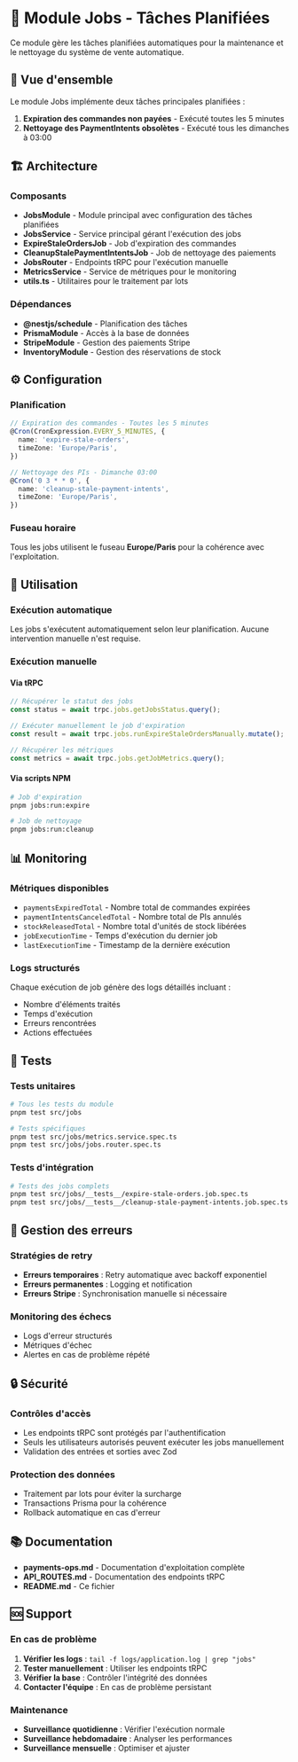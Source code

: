 # 🔄 Module Jobs - Tâches Planifiées

Ce module gère les tâches planifiées automatiques pour la maintenance et le nettoyage du système de vente automatique.

## 🎯 Vue d'ensemble

Le module Jobs implémente deux tâches principales planifiées :

1. **Expiration des commandes non payées** - Exécuté toutes les 5 minutes
2. **Nettoyage des PaymentIntents obsolètes** - Exécuté tous les dimanches à 03:00

## 🏗️ Architecture

### Composants

- **JobsModule** - Module principal avec configuration des tâches planifiées
- **JobsService** - Service principal gérant l'exécution des jobs
- **ExpireStaleOrdersJob** - Job d'expiration des commandes
- **CleanupStalePaymentIntentsJob** - Job de nettoyage des paiements
- **JobsRouter** - Endpoints tRPC pour l'exécution manuelle
- **MetricsService** - Service de métriques pour le monitoring
- **utils.ts** - Utilitaires pour le traitement par lots

### Dépendances

- **@nestjs/schedule** - Planification des tâches
- **PrismaModule** - Accès à la base de données
- **StripeModule** - Gestion des paiements Stripe
- **InventoryModule** - Gestion des réservations de stock

## ⚙️ Configuration

### Planification

```typescript
// Expiration des commandes - Toutes les 5 minutes
@Cron(CronExpression.EVERY_5_MINUTES, {
  name: 'expire-stale-orders',
  timeZone: 'Europe/Paris',
})

// Nettoyage des PIs - Dimanche 03:00
@Cron('0 3 * * 0', {
  name: 'cleanup-stale-payment-intents',
  timeZone: 'Europe/Paris',
})
```

### Fuseau horaire

Tous les jobs utilisent le fuseau **Europe/Paris** pour la cohérence avec l'exploitation.

## 🔧 Utilisation

### Exécution automatique

Les jobs s'exécutent automatiquement selon leur planification. Aucune intervention manuelle n'est requise.

### Exécution manuelle

#### Via tRPC

```typescript
// Récupérer le statut des jobs
const status = await trpc.jobs.getJobsStatus.query();

// Exécuter manuellement le job d'expiration
const result = await trpc.jobs.runExpireStaleOrdersManually.mutate();

// Récupérer les métriques
const metrics = await trpc.jobs.getJobMetrics.query();
```

#### Via scripts NPM

```bash
# Job d'expiration
pnpm jobs:run:expire

# Job de nettoyage
pnpm jobs:run:cleanup
```

## 📊 Monitoring

### Métriques disponibles

- `paymentsExpiredTotal` - Nombre total de commandes expirées
- `paymentIntentsCanceledTotal` - Nombre total de PIs annulés
- `stockReleasedTotal` - Nombre total d'unités de stock libérées
- `jobExecutionTime` - Temps d'exécution du dernier job
- `lastExecutionTime` - Timestamp de la dernière exécution

### Logs structurés

Chaque exécution de job génère des logs détaillés incluant :
- Nombre d'éléments traités
- Temps d'exécution
- Erreurs rencontrées
- Actions effectuées

## 🧪 Tests

### Tests unitaires

```bash
# Tous les tests du module
pnpm test src/jobs

# Tests spécifiques
pnpm test src/jobs/metrics.service.spec.ts
pnpm test src/jobs/jobs.router.spec.ts
```

### Tests d'intégration

```bash
# Tests des jobs complets
pnpm test src/jobs/__tests__/expire-stale-orders.job.spec.ts
pnpm test src/jobs/__tests__/cleanup-stale-payment-intents.job.spec.ts
```

## 🚨 Gestion des erreurs

### Stratégies de retry

- **Erreurs temporaires** : Retry automatique avec backoff exponentiel
- **Erreurs permanentes** : Logging et notification
- **Erreurs Stripe** : Synchronisation manuelle si nécessaire

### Monitoring des échecs

- Logs d'erreur structurés
- Métriques d'échec
- Alertes en cas de problème répété

## 🔒 Sécurité

### Contrôles d'accès

- Les endpoints tRPC sont protégés par l'authentification
- Seuls les utilisateurs autorisés peuvent exécuter les jobs manuellement
- Validation des entrées et sorties avec Zod

### Protection des données

- Traitement par lots pour éviter la surcharge
- Transactions Prisma pour la cohérence
- Rollback automatique en cas d'erreur

## 📚 Documentation

- **payments-ops.md** - Documentation d'exploitation complète
- **API_ROUTES.md** - Documentation des endpoints tRPC
- **README.md** - Ce fichier

## 🆘 Support

### En cas de problème

1. **Vérifier les logs** : `tail -f logs/application.log | grep "jobs"`
2. **Tester manuellement** : Utiliser les endpoints tRPC
3. **Vérifier la base** : Contrôler l'intégrité des données
4. **Contacter l'équipe** : En cas de problème persistant

### Maintenance

- **Surveillance quotidienne** : Vérifier l'exécution normale
- **Surveillance hebdomadaire** : Analyser les performances
- **Surveillance mensuelle** : Optimiser et ajuster
